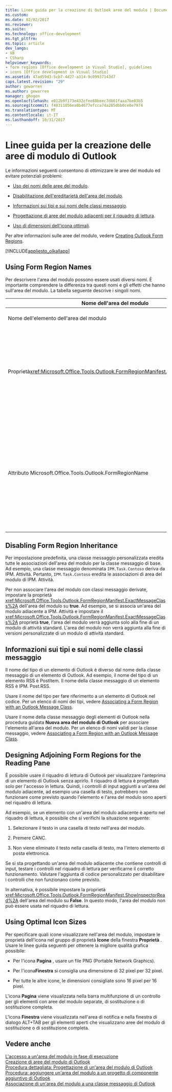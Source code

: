 ```yaml
---
title: Linee guida per la creazione di Outlook aree del modulo | Documenti Microsoft
ms.custom: 
ms.date: 02/02/2017
ms.reviewer: 
ms.suite: 
ms.technology: office-development
ms.tgt_pltfrm: 
ms.topic: article
dev_langs:
- VB
- CSharp
helpviewer_keywords:
- form regions [Office development in Visual Studio], guidelines
- icons [Office development in Visual Studio]
ms.assetid: 47ad59d3-5cb7-4d27-a314-9c09937143d7
caps.latest.revision: "29"
author: gewarren
ms.author: gewarren
manager: ghogen
ms.openlocfilehash: e012b9f173e432cfee88beec7d861faaa7be03b5
ms.sourcegitcommit: f40311056ea0b4677efcca74a285dbb0ce0e7974
ms.translationtype: MT
ms.contentlocale: it-IT
ms.lasthandoff: 10/31/2017
---
```

# <a name="guidelines-for-creating-outlook-form-regions"></a>Linee guida per la creazione delle aree di modulo di Outlook
  Le informazioni seguenti consentono di ottimizzare le aree del modulo ed evitare potenziali problemi:  
  
-   [Uso dei nomi delle aree del modulo](#UsingFormRegions).  
  
-   [Disabilitazione dell'ereditarietà dell'area del modulo](#DisablingInheritance).  
  
-   [Informazioni sui tipi e sui nomi delle classi messaggio](#ClassNames).  
  
-   [Progettazione di aree del modulo adiacenti per il riquadro di lettura](#ReadingPane).  
  
-   [Uso di dimensioni dell'icona ottimali](#UsingOptimal).  
  
 Per altre informazioni sulle aree del modulo, vedere [Creating Outlook Form Regions](../vsto/creating-outlook-form-regions.md).  
  
 [!INCLUDE[appliesto_olkallapp](../vsto/includes/appliesto-olkallapp-md.md)]  
  
##  <a name="UsingFormRegions"></a> Using Form Region Names  
 Per descrivere l'area del modulo possono essere usati diversi nomi. È importante comprendere la differenza tra questi nomi e gli effetti che hanno sull'area del modulo. La tabella seguente descrive i singoli nomi.  
  
|Nome dell'area del modulo|Descrizione|  
|----------------------|-----------------|  
|Nome dell'elemento dell'area del modulo|Il nome specificato per l'elemento **Area del modulo di Outlook** nella finestra di dialogo **Aggiungi nuovo elemento** . È il nome del file di codice dell'area del modulo visualizzato in **Esplora soluzioni**.|  
|Proprietà<xref:Microsoft.Office.Tools.Outlook.FormRegionManifest.FormRegionName%2A> |Questo nome viene specificato nella pagina **Fornire un testo descrittivo e selezionare le preferenze di visualizzazione** della procedura guidata **Nuova area del modulo di Outlook** . Questo nome viene visualizzato come proprietà **FormRegionName** nella finestra **Proprietà** .<br /><br /> Usare la proprietà <xref:Microsoft.Office.Tools.Outlook.FormRegionManifest.FormRegionName%2A> per specificare l'etichetta che identifica l'area del modulo nell'interfaccia utente di Outlook. Per le aree del modulo separate, questo nome viene visualizzato come pulsante nella barra multifunzione dell'elemento di Outlook.<br /><br /> Per le aree del modulo adiacenti, questo nome viene visualizzato come testo di intestazione sopra l'area del modulo.|  
|Attributo Microsoft.Office.Tools.Outlook.FormRegionName|Quando si aggiunge un elemento **Area del modulo di Outlook** al progetto, Visual Studio imposta questa proprietà sul nome completo dell'area del modulo. Il nome completo predefinito è il nome del componente aggiuntivo VSTO connesso al nome dell'area del modulo con un punto, ad esempio `OutlookAddIn1.FormRegion1`.<br /><br /> Questo nome completo viene visualizzato anche come attributo nella parte superiore della classe factory dell'area del modulo.<br /><br /> Utilizzare l'attributo Microsoft.Office.Tools.Outlook.FormRegionName per identificare in modo univoco l'area del modulo tra tutti i componenti aggiuntivi VSTO di Outlook. Non è possibile modificare il valore dell'attributo Microsoft.Office.Tools.Outlook.FormRegionName rinominando l'elemento area del modulo o modificando il <xref:Microsoft.Office.Tools.Outlook.FormRegionManifest.FormRegionName%2A> proprietà. Per modificare questo nome, è necessario modificare l'attributo Microsoft.Office.Tools.Outlook.FormRegionName nel file di codice di area del modulo.|  
  
##  <a name="DisablingInheritance"></a> Disabling Form Region Inheritance  
 Per impostazione predefinita, una classe messaggio personalizzata eredita tutte le associazioni dell'area del modulo per la classe messaggio di base. Ad esempio, una classe messaggio denominata `IPM.Task.Contoso` deriva da IPM. Attività. Pertanto, `IPM.Task.Contoso` eredita le associazioni di area del modulo di IPM. Attività.  
  
 Per non associare l'area del modulo con classi messaggio derivate, impostare la proprietà <xref:Microsoft.Office.Tools.Outlook.FormRegionManifest.ExactMessageClass%2A> dell'area del modulo su **true**. Ad esempio, se si associa un'area del modulo adiacente a IPM. Attività e impostare il <xref:Microsoft.Office.Tools.Outlook.FormRegionManifest.ExactMessageClass%2A> proprietà **true**, l'area del modulo verrà aggiunta solo alla fine di un modulo di attività standard. L'area del modulo non verrà aggiunta alla fine di versioni personalizzate di un modulo di attività standard.  
  
##  <a name="ClassNames"></a> Informazioni sui tipi e sui nomi delle classi messaggio  
 Il nome del tipo di un elemento di Outlook è diverso dal nome della classe messaggio di un elemento di Outlook. Ad esempio, il nome del tipo di un elemento RSS è PostItem. Il nome della classe messaggio di un elemento RSS è IPM. Post.RSS.  
  
 Usare il nome del tipo per fare riferimento a un elemento di Outlook nel codice. Per un elenco di nomi dei tipi, vedere [Associating a Form Region with an Outlook Message Class](../vsto/associating-a-form-region-with-an-outlook-message-class.md).  
  
 Usare il nome della classe messaggio degli elementi di Outlook nella procedura guidata **Nuova area del modulo di Outlook** per associare l'elemento all'area del modulo. Per un elenco di nomi validi per la classe messaggio, vedere [Associating a Form Region with an Outlook Message Class](../vsto/associating-a-form-region-with-an-outlook-message-class.md).  
  
##  <a name="ReadingPane"></a> Designing Adjoining Form Regions for the Reading Pane  
 È possibile usare il riquadro di lettura di Outlook per visualizzare l'anteprima di un elemento di Outlook senza aprirlo. Il riquadro di lettura è progettato solo per l'accesso in lettura. Quindi, i controlli di input aggiunti a un'area del modulo adiacente, ad esempio una casella di testo, potrebbero non funzionare come previsto quando l'elemento e l'area del modulo sono aperti nel riquadro di lettura.  
  
 Ad esempio, se un elemento con un'area del modulo adiacente è aperto nel riquadro di lettura, è possibile che si verifichi la situazione seguente:  
  
1.  Selezionare il testo in una casella di testo nell'area del modulo.  
  
2.  Premere CANC.  
  
3.  Non viene eliminato il testo nella casella di testo, ma l'intero elemento di posta elettronica.  
  
 Se si sta progettando un'area del modulo adiacente che contiene controlli di input, testare i controlli nel riquadro di lettura per verificarne il corretto funzionamento. Valutare l'aggiunta di codice personalizzato per disabilitare i controlli che non funzionano come previsto.  
  
 In alternativa, è possibile impostare la proprietà <xref:Microsoft.Office.Tools.Outlook.FormRegionManifest.ShowInspectorRead%2A> dell'area del modulo su **False**. In questo modo, l'area del modulo non può essere usata nel riquadro di lettura.  
  
##  <a name="UsingOptimal"></a> Using Optimal Icon Sizes  
 Per specificare quali icone visualizzare nell'area del modulo, impostare le proprietà dell'icona nel gruppo di proprietà **Icone** della finestra **Proprietà** . Usare le linee guida seguenti per ottenere la migliore qualità grafica possibile:  
  
-   Per l'icona **Pagina** , usare un file PNG (Portable Network Graphics).  
  
-   Per l'icona**Finestra** si consiglia una dimensione di 32 pixel per 32 pixel.  
  
-   Per tutte le altre icone, le dimensioni consigliate sono 16 pixel per 16 pixel.  
  
 L'icona **Pagina** viene visualizzata nella barra multifunzione di un controllo per gli elementi con aree del modulo separate, di sostituzione o di sostituzione completa.  
  
 L'icona **Finestra** viene visualizzata nell'area di notifica e nella finestra di dialogo ALT+TAB per gli elementi aperti che visualizzano aree del modulo di sostituzione o di sostituzione completa.  
  
## <a name="see-also"></a>Vedere anche  
 [L'accesso a un'area del modulo in fase di esecuzione](../vsto/accessing-a-form-region-at-run-time.md)   
 [Creazione di aree del modulo di Outlook](../vsto/creating-outlook-form-regions.md)   
 [Procedura dettagliata: Progettazione di un'area del modulo di Outlook](../vsto/walkthrough-designing-an-outlook-form-region.md)   
 [Procedura: aggiungere un'area del modulo a un progetto di componente aggiuntivo di Outlook](../vsto/how-to-add-a-form-region-to-an-outlook-add-in-project.md)   
 [Associazione di un'area del modulo a una classe messaggio di Outlook](../vsto/associating-a-form-region-with-an-outlook-message-class.md)  
  
  